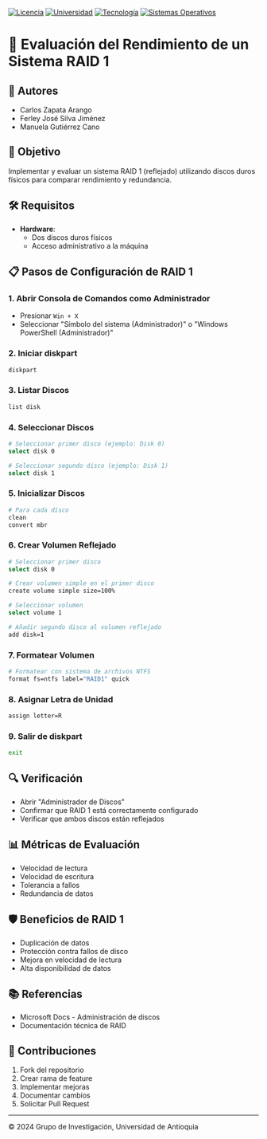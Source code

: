 [![Licencia](https://img.shields.io/badge/Licencia-Académico-green.svg)](#)
[![Universidad](https://img.shields.io/badge/Universidad-Antioquia-blue.svg)](https://www.udea.edu.co)
[![Tecnología](https://img.shields.io/badge/Tecnología-RAID_1-orange.svg)](#)
[![Sistemas Operativos](https://img.shields.io/badge/SO-Windows-darkblue.svg)](https://www.microsoft.com/windows)
# 💾 Evaluación del Rendimiento de un Sistema RAID 1

## 👥 Autores
- Carlos Zapata Arango
- Ferley José Silva Jiménez 
- Manuela Gutiérrez Cano

## 🎯 Objetivo
Implementar y evaluar un sistema RAID 1 (reflejado) utilizando discos duros físicos para comparar rendimiento y redundancia.

## 🛠️ Requisitos
- **Hardware**:
  - Dos discos duros físicos
  - Acceso administrativo a la máquina

## 📋 Pasos de Configuración de RAID 1

### 1. Abrir Consola de Comandos como Administrador
- Presionar `Win + X`
- Seleccionar "Símbolo del sistema (Administrador)" o "Windows PowerShell (Administrador)"

### 2. Iniciar diskpart
```bash
diskpart
```

### 3. Listar Discos
```bash
list disk
```

### 4. Seleccionar Discos
```bash
# Seleccionar primer disco (ejemplo: Disk 0)
select disk 0

# Seleccionar segundo disco (ejemplo: Disk 1)
select disk 1
```

### 5. Inicializar Discos
```bash
# Para cada disco
clean
convert mbr
```

### 6. Crear Volumen Reflejado
```bash
# Seleccionar primer disco
select disk 0

# Crear volumen simple en el primer disco
create volume simple size=100%

# Seleccionar volumen
select volume 1

# Añadir segundo disco al volumen reflejado
add disk=1
```

### 7. Formatear Volumen
```bash
# Formatear con sistema de archivos NTFS
format fs=ntfs label="RAID1" quick
```

### 8. Asignar Letra de Unidad
```bash
assign letter=R
```

### 9. Salir de diskpart
```bash
exit
```

## 🔍 Verificación
- Abrir "Administrador de Discos"
- Confirmar que RAID 1 está correctamente configurado
- Verificar que ambos discos están reflejados

## 📊 Métricas de Evaluación
- Velocidad de lectura
- Velocidad de escritura
- Tolerancia a fallos
- Redundancia de datos

## 🛡️ Beneficios de RAID 1
- Duplicación de datos
- Protección contra fallos de disco
- Mejora en velocidad de lectura
- Alta disponibilidad de datos

## 📚 Referencias
- Microsoft Docs - Administración de discos
- Documentación técnica de RAID

## 🤝 Contribuciones
1. Fork del repositorio
2. Crear rama de feature
3. Implementar mejoras
4. Documentar cambios
5. Solicitar Pull Request

---
© 2024 Grupo de Investigación, Universidad de Antioquia
